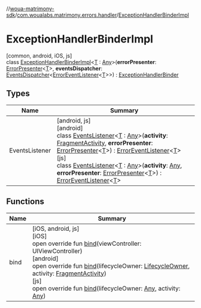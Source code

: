 //[woua-matrimony-sdk](../../../index.md)/[com.woualabs.matrimony.errors.handler](../index.md)/[ExceptionHandlerBinderImpl](index.md)

# ExceptionHandlerBinderImpl

[common, android, iOS, js]\
class [ExceptionHandlerBinderImpl](index.md)<[T](index.md) : [Any](https://kotlinlang.org/api/latest/jvm/stdlib/kotlin/-any/index.html)>(**errorPresenter**: [ErrorPresenter](../../com.woualabs.matrimony.errors.presenters/-error-presenter/index.md)<[T](index.md)>, **eventsDispatcher**: [EventsDispatcher](../../com.woualabs.matrimony.mvvm.dispatcher/-events-dispatcher/index.md)<[ErrorEventListener](../../com.woualabs.matrimony.errors/-error-event-listener/index.md)<[T](index.md)>>) : [ExceptionHandlerBinder](../-exception-handler-binder/index.md)

## Types

| Name | Summary |
|---|---|
| EventsListener | [android, js]<br>[android]<br>class [EventsListener]([android]-events-listener/index.md)<[T]([android]-events-listener/index.md) : [Any](https://kotlinlang.org/api/latest/jvm/stdlib/kotlin/-any/index.html)>(**activity**: [FragmentActivity](https://developer.android.com/reference/kotlin/androidx/fragment/app/FragmentActivity.html), **errorPresenter**: [ErrorPresenter](../../com.woualabs.matrimony.errors.presenters/-error-presenter/index.md)<[T]([android]-events-listener/index.md)>) : [ErrorEventListener](../../com.woualabs.matrimony.errors/-error-event-listener/index.md)<[T]([android]-events-listener/index.md)> <br>[js]<br>class [EventsListener]([js]-events-listener/index.md)<[T]([js]-events-listener/index.md) : [Any](https://kotlinlang.org/api/latest/jvm/stdlib/kotlin/-any/index.html)>(**activity**: [Any](https://kotlinlang.org/api/latest/jvm/stdlib/kotlin/-any/index.html), **errorPresenter**: [ErrorPresenter](../../com.woualabs.matrimony.errors.presenters/-error-presenter/index.md)<[T]([js]-events-listener/index.md)>) : [ErrorEventListener](../../com.woualabs.matrimony.errors/-error-event-listener/index.md)<[T]([js]-events-listener/index.md)> |

## Functions

| Name | Summary |
|---|---|
| bind | [iOS, android, js]<br>[iOS]<br>open override fun [bind](index.md#-2145935927%2FFunctions%2F2061961823)(viewController: UIViewController)<br>[android]<br>open override fun [bind](bind.md)(lifecycleOwner: [LifecycleOwner](https://developer.android.com/reference/kotlin/androidx/lifecycle/LifecycleOwner.html), activity: [FragmentActivity](https://developer.android.com/reference/kotlin/androidx/fragment/app/FragmentActivity.html))<br>[js]<br>open override fun [bind](index.md#-563080094%2FFunctions%2F951734917)(lifecycleOwner: [Any](https://kotlinlang.org/api/latest/jvm/stdlib/kotlin/-any/index.html), activity: [Any](https://kotlinlang.org/api/latest/jvm/stdlib/kotlin/-any/index.html)) |
